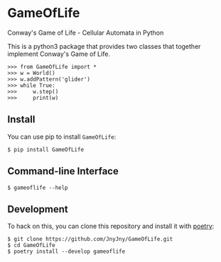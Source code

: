 # GameOfLife
Conway's Game of Life - Cellular Automata in Python

This is a python3 package that provides two classes
that together implement Conway's Game of Life. 

```
>>> from GameOfLife import *
>>> w = World()
>>> w.addPattern('glider')
>>> while True:
>>>     w.step()
>>>     print(w)
```

## Install

You can use pip to install ```GameOfLife```:

```
$ pip install GameOfLife
```


## Command-line Interface

```
$ gameoflife --help

```

## Development

To hack on this, you can clone this repository and install it with
[poetry][5]:
```
$ git clone https://github.com/JnyJny/GameOfLife.git
$ cd GameOfLife
$ poetry install --develop gameoflife
```



[1]: https://en.wikipedia.org/wiki/Conway%27s_Game_of_Life
[2]: https://github.com/JnyJny/GameOfLife/blob/master/Screenshots/CGameOfLife-Demo.gif
[3]: https://github.com/JnyJny/GameOfLife/blob/master/Screenshots/PGameOfLife-Demo.gif
[4]: http://pygame.org
[5]: https://poetry.eustace.io
[6]: https://github.com/peterbrittain/asciimatics

